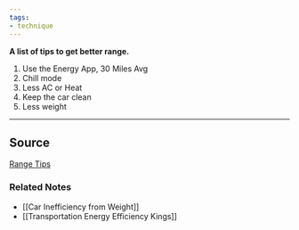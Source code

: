```yaml
---
tags:
- technique
---
```

**A list of tips to get better range.**

1. Use the Energy App, 30 Miles Avg
2. Chill mode
3. Less AC or Heat
4. Keep the car clean
5. Less weight

---

## Source

[Range Tips](https://www.tesla.com/support/range)

### Related Notes
- [[Car Inefficiency from Weight]]
- [[Transportation Energy Efficiency Kings]]